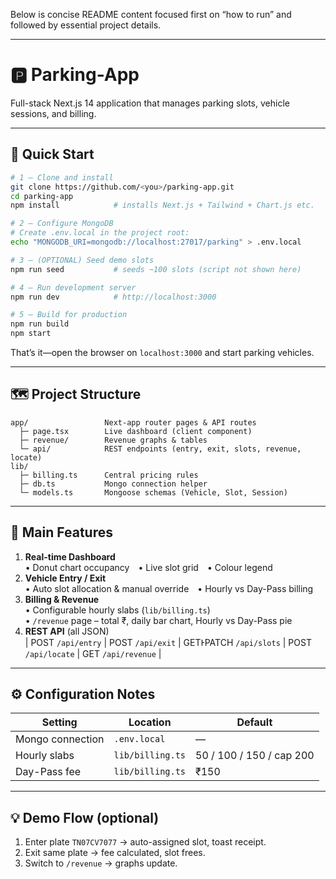 Below is concise README content focused first on “how to run” and followed by essential project details.

---

# 🅿️ Parking-App

Full-stack Next.js 14 application that manages parking slots, vehicle sessions, and billing.

---

## 🚀 Quick Start

```bash
# 1 ‒ Clone and install
git clone https://github.com/<you>/parking-app.git
cd parking-app
npm install            # installs Next.js + Tailwind + Chart.js etc.

# 2 ‒ Configure MongoDB
# Create .env.local in the project root:
echo "MONGODB_URI=mongodb://localhost:27017/parking" > .env.local

# 3 ‒ (OPTIONAL) Seed demo slots
npm run seed           # seeds ~100 slots (script not shown here)

# 4 ‒ Run development server
npm run dev            # http://localhost:3000

# 5 ‒ Build for production
npm run build
npm start
```

That’s it—open the browser on `localhost:3000` and start parking vehicles.

---

## 🗺️ Project Structure
```
app/                 Next-app router pages & API routes
  ├─ page.tsx        Live dashboard (client component)
  ├─ revenue/        Revenue graphs & tables
  └─ api/            REST endpoints (entry, exit, slots, revenue, locate)
lib/
  ├─ billing.ts      Central pricing rules
  ├─ db.ts           Mongo connection helper
  └─ models.ts       Mongoose schemas (Vehicle, Slot, Session)
```

---

## 🔑 Main Features
1. **Real-time Dashboard**  
   • Donut chart occupancy • Live slot grid • Colour legend  
2. **Vehicle Entry / Exit**  
   • Auto slot allocation & manual override • Hourly vs Day-Pass billing  
3. **Billing & Revenue**  
   • Configurable hourly slabs (`lib/billing.ts`)  
   • `/revenue` page – total ₹, daily bar chart, Hourly vs Day-Pass pie  
4. **REST API** (all JSON)  
   | POST `/api/entry` | POST `/api/exit` | GETͰPATCH `/api/slots` | POST `/api/locate` | GET `/api/revenue` |

---

## ⚙️ Configuration Notes
| Setting          | Location              | Default |
|------------------|-----------------------|---------|
| Mongo connection | `.env.local`          | —       |
| Hourly slabs     | `lib/billing.ts`      | 50 / 100 / 150 / cap 200 |
| Day-Pass fee     | `lib/billing.ts`      | ₹150    |

---

## 💡 Demo Flow (optional)
1. Enter plate `TN07CV7077` → auto-assigned slot, toast receipt.  
2. Exit same plate → fee calculated, slot frees.  
3. Switch to `/revenue` → graphs update.
